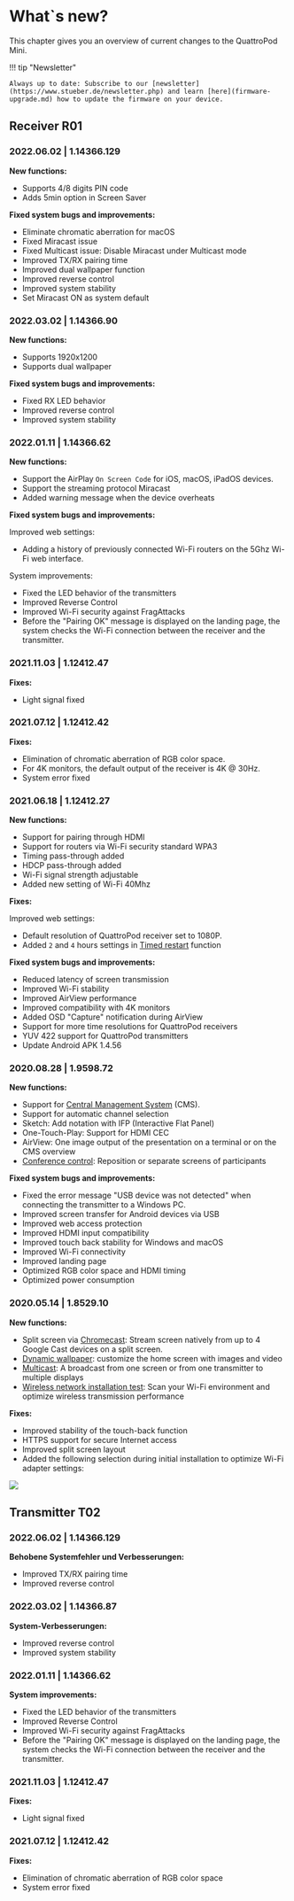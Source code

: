 # What`s new?

This chapter gives you an overview of current changes to the QuattroPod Mini.

!!! tip "Newsletter"

    Always up to date: Subscribe to our [newsletter](https://www.stueber.de/newsletter.php) and learn [here](firmware-upgrade.md) how to update the firmware on your device.

## Receiver R01

### 2022.06.02 | 1.14366.129

**New functions:**

* Supports 4/8 digits PIN code
* Adds 5min option in Screen Saver

**Fixed system bugs and improvements:**

* Eliminate chromatic aberration for macOS
* Fixed Miracast issue
* Fixed Multicast issue: Disable Miracast under Multicast mode
* Improved TX/RX pairing time
* Improved dual wallpaper function
* Improved reverse control
* Improved system stability
* Set Miracast ON as system default

### 2022.03.02 | 1.14366.90

**New functions:**

* Supports 1920x1200
* Supports dual wallpaper

**Fixed system bugs and improvements:**

* Fixed RX LED behavior
* Improved reverse control
* Improved system stability

### 2022.01.11 | 1.14366.62

**New functions:**

* Support the AirPlay `On Screen Code` for iOS, macOS, iPadOS devices.
* Support the streaming protocol Miracast
* Added warning message when the device overheats

**Fixed system bugs and improvements:**

Improved web settings:

* Adding a history of previously connected Wi-Fi routers on the 5Ghz Wi-Fi web interface.

System improvements:

* Fixed the LED behavior of the transmitters
* Improved Reverse Control
* Improved Wi-Fi security against FragAttacks
* Before the "Pairing OK" message is displayed on the landing page, the system checks the Wi-Fi connection between the receiver and the transmitter.

### 2021.11.03 | 1.12412.47

**Fixes:**

* Light signal fixed

### 2021.07.12 | 1.12412.42

**Fixes:**

* Elimination of chromatic aberration of RGB color space.
* For 4K monitors, the default output of the receiver is 4K @ 30Hz.
* System error fixed

### 2021.06.18 | 1.12412.27

**New functions:**

* Support for pairing through HDMI
* Support for routers via Wi-Fi security standard WPA3
* Timing pass-through added
* HDCP pass-through added
* Wi-Fi signal strength adjustable
* Added new setting of Wi-Fi 40Mhz

**Fixes:**

Improved web settings:

* Default resolution of QuattroPod receiver set to 1080P.
* Added `2` and `4` hours settings in [Timed restart](adv.settings.md#timedrestart) function

**Fixed system bugs and improvements:**

* Reduced latency of screen transmission
* Improved Wi-Fi stability
* Improved AirView performance
* Improved compatibility with 4K monitors
* Added OSD "Capture" notification during AirView
* Support for more time resolutions for QuattroPod receivers
* YUV 422 support for QuattroPod transmitters
* Update Android APK 1.4.56

### 2020.08.28 | 1.9598.72

**New functions:**

* Support for [Central Management System](cms.md) (CMS).
* Support for automatic channel selection
* Sketch: Add notation with IFP (Interactive Flat Panel)
* One-Touch-Play: Support for HDMI CEC
* AirView: One image output of the presentation on a terminal or on the CMS overview
* [Conference control](conference-control.md): Reposition or separate screens of participants

**Fixed system bugs and improvements:**

* Fixed the error message "USB device was not detected" when connecting the transmitter to a Windows PC.
* Improved screen transfer for Android devices via USB
* Improved web access protection
* Improved HDMI input compatibility
* Improved touch back stability for Windows and macOS
* Improved Wi-Fi connectivity
* Improved landing page
* Optimized RGB color space and HDMI timing
* Optimized power consumption

### 2020.05.14 | 1.8529.10

**New functions:**

* Split screen via [Chromecast](chromecast.md): Stream screen natively from up to 4 Google Cast devices on a split screen.
* [Dynamic wallpaper](dynamicwallpaper.md): customize the home screen with images and video
* [Multicast](multicast.md): A broadcast from one screen or from one transmitter to multiple displays
* [Wireless network installation test](wifitest.md): Scan your Wi-Fi environment and optimize wireless transmission performance

**Fixes:**

* Improved stability of the touch-back function
* HTTPS support for secure Internet access
* Improved split screen layout
* Added the following selection during initial installation to optimize Wi-Fi adapter settings:

![](/assets/img/wifi.land.selection.EN.png)

## Transmitter T02

### 2022.06.02 | 1.14366.129

**Behobene Systemfehler und Verbesserungen:**

* Improved TX/RX pairing time
* Improved reverse control

### 2022.03.02 | 1.14366.87

**System-Verbesserungen:**

* Improved reverse control
* Improved system stability

### 2022.01.11 | 1.14366.62

**System improvements:**

* Fixed the LED behavior of the transmitters
* Improved Reverse Control
* Improved Wi-Fi security against FragAttacks
* Before the "Pairing OK" message is displayed on the landing page, the system checks the Wi-Fi connection between the receiver and the transmitter.

### 2021.11.03 | 1.12412.47

**Fixes:**

* Light signal fixed

### 2021.07.12 | 1.12412.42

**Fixes:**

* Elimination of chromatic aberration of RGB color space
* System error fixed

